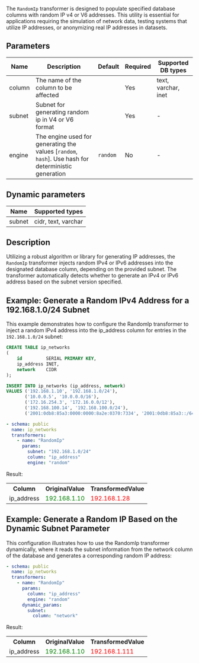 The `RandomIp` transformer is designed to populate specified database columns with random IP v4 or V6 addresses.
This utility is essential for applications requiring the simulation of network data, testing systems that utilize IP
addresses, or anonymizing real IP addresses in datasets.

## Parameters

| Name   | Description                                                                                         | Default  | Required | Supported DB types  |
|--------|-----------------------------------------------------------------------------------------------------|----------|----------|---------------------|
| column | The name of the column to be affected                                                               |          | Yes      | text, varchar, inet |
| subnet | Subnet for generating random ip in V4 or V6 format                                                  |          | Yes      | -                   |
| engine | The engine used for generating the values [`random`, `hash`]. Use hash for deterministic generation | `random` | No       | -                   |

## Dynamic parameters

| Name   | Supported types     |
|--------|---------------------|
| subnet | cidr, text, varchar |

## Description

Utilizing a robust algorithm or library for generating IP addresses, the `RandomIp` transformer injects random IPv4
or IPv6 addresses into the designated database column, depending on the provided subnet. The transformer automatically
detects whether to generate an IPv4 or IPv6 address based on the subnet version specified.

## Example: Generate a Random IPv4 Address for a 192.168.1.0/24 Subnet

This example demonstrates how to configure the RandomIp transformer to inject a random IPv4 address into the
ip_address column for entries in the `192.168.1.0/24` subnet:

```sql title="Create table ip_networks and insert data"
CREATE TABLE ip_networks
(
    id         SERIAL PRIMARY KEY,
    ip_address INET,
    network    CIDR
);

INSERT INTO ip_networks (ip_address, network)
VALUES ('192.168.1.10', '192.168.1.0/24'),
       ('10.0.0.5', '10.0.0.0/16'),
       ('172.16.254.3', '172.16.0.0/12'),
       ('192.168.100.14', '192.168.100.0/24'),
       ('2001:0db8:85a3:0000:0000:8a2e:0370:7334', '2001:0db8:85a3::/64'); -- An IPv6 address and network

```

```yaml title="RandomPerson transformer example"
- schema: public
  name: ip_networks
  transformers:
    - name: "RandomIp"
      params:
        subnet: "192.168.1.0/24"
        column: "ip_address"
        engine: "random"
```

Result:

<table>
<tr>
<th>Column</th><th>OriginalValue</th><th>TransformedValue</th>
</tr>
<tr>
<td>ip_address</td><td><span style="color:green">192.168.1.10</span></td><td><span style="color:red">192.168.1.28</span></td>
</tr>
</table>

## Example: Generate a Random IP Based on the Dynamic Subnet Parameter

This configuration illustrates how to use the RandomIp transformer dynamically, where it reads the subnet information
from the network column of the database and generates a corresponding random IP address:

```yaml title="RandomPerson transformer example with dynamic mode"
- schema: public
  name: ip_networks
  transformers:
    - name: "RandomIp"
      params:
        column: "ip_address"
        engine: "random"
      dynamic_params:
        subnet:
          column: "network"
```

Result:

<table>
<tr>
<th>Column</th><th>OriginalValue</th><th>TransformedValue</th>
</tr>
<tr>
<td>ip_address</td><td><span style="color:green">192.168.1.10</span></td><td><span style="color:red">192.168.1.111</span></td>
</tr>
</table>
